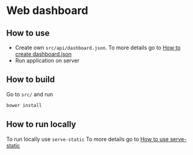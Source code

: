Web dashboard
=============

How to use
----------

* Create own `src/api/dashboard.json`. To more details go to [How to create dashboard.json](/src/api)
* Run application on server

How to build
------------

Go to `src/` and run

```bash
bower install
```

How to run locally
------------------

To run locally use `serve-static`
To more details go to [How to use serve-static](/ops)
